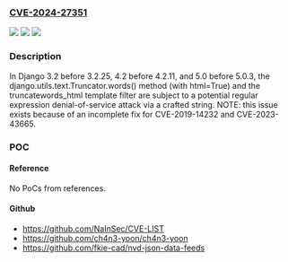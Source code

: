 ### [CVE-2024-27351](https://cve.mitre.org/cgi-bin/cvename.cgi?name=CVE-2024-27351)
![](https://img.shields.io/static/v1?label=Product&message=n%2Fa&color=blue)
![](https://img.shields.io/static/v1?label=Version&message=n%2Fa&color=blue)
![](https://img.shields.io/static/v1?label=Vulnerability&message=n%2Fa&color=brighgreen)

### Description

In Django 3.2 before 3.2.25, 4.2 before 4.2.11, and 5.0 before 5.0.3, the django.utils.text.Truncator.words() method (with html=True) and the truncatewords_html template filter are subject to a potential regular expression denial-of-service attack via a crafted string. NOTE: this issue exists because of an incomplete fix for CVE-2019-14232 and CVE-2023-43665.

### POC

#### Reference
No PoCs from references.

#### Github
- https://github.com/NaInSec/CVE-LIST
- https://github.com/ch4n3-yoon/ch4n3-yoon
- https://github.com/fkie-cad/nvd-json-data-feeds

